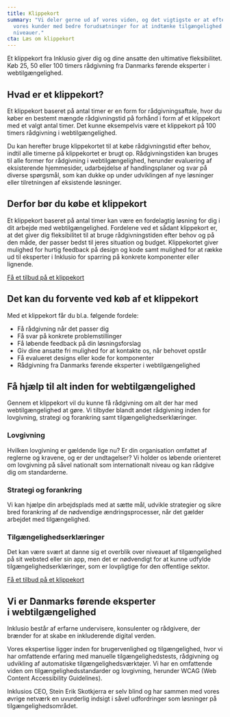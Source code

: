 ```yaml
---
title: Klippekort
summary: "Vi deler gerne ud af vores viden, og det vigtigste er at efterlade
  vores kunder med bedre forudsætninger for at indtænke tilgængelighed på alle
  niveauer."
cta: Læs om klippekort
---
```


<p>Et klippekort fra Inklusio giver dig og dine ansatte den ultimative fleksibilitet. Køb 25, 50 eller 100 timers rådgivning fra Danmarks førende eksperter i webtilgængelighed.</p>

## Hvad er et klippekort? 

<p>Et klippekort baseret på antal timer er en form for rådgivningsaftale, hvor du køber en bestemt mængde rådgivningstid på forhånd i form af et klippekort med et valgt antal timer. Det kunne eksempelvis være et klippekort på 100 timers rådgivning i webtilgængelighed.</p>

<p>Du kan herefter bruge klippekortet til at købe rådgivningstid efter behov, indtil alle timerne på klippekortet er brugt op. Rådgivningstiden kan bruges til alle former for rådgivning i webtilgængelighed, herunder evaluering af eksisterende hjemmesider, udarbejdelse af handlingsplaner og svar på diverse spørgsmål, som kan dukke op under udviklingen af nye løsninger eller tilretningen af eksistende løsninger.</p>

## Derfor bør du købe et klippekort
<p>Et klippekort baseret på antal timer kan være en fordelagtig løsning for dig i dit arbejde med webtilgængelighed. Fordelene ved et sådant klippekort er, at det giver dig fleksibilitet til at bruge rådgivningstiden efter behov og på den måde, der passer bedst til jeres situation og budget. Klippekortet giver mulighed for hurtig feedback på design og kode samt mulighed for at række ud til eksperter i Inklusio for sparring på konkrete komponenter eller lignende.</p>

<a href="#CTA" class="btn btn-primary">Få et tilbud på et klippekort</a>

## Det kan du forvente ved køb af et klippekort 
Med et klippekort får du bl.a. følgende fordele: 

* Få rådgivning når det passer dig
* Få svar på konkrete problemstillinger
* Få løbende feedback på din løsningsforslag
* Giv dine ansatte fri mulighed for at kontakte os, når behovet opstår
* Få evalueret designs eller kode for komponenter 
* Rådgivning fra Danmarks førende eksperter i webtilgængelighed  


## Få hjælp til alt inden for webtilgængelighed 
<p>Gennem et klippekort vil du kunne få rådgivning om alt der har med webtilgængelighed at gøre. Vi tilbyder blandt andet rådgivning inden for lovgivning, strategi og forankring samt tilgængelighedserklæringer.</p>

### Lovgivning 
<p>Hvilken lovgivning er gældende lige nu? Er din organisation omfattet af reglerne og kravene, og er der undtagelser? Vi holder os løbende orienteret om lovgivning på såvel nationalt som internationalt niveau og kan rådgive dig om standarderne.</p>

### Strategi og forankring
<p>Vi kan hjælpe din arbejdsplads med at sætte mål, udvikle strategier og sikre bred forankring af de nødvendige ændringsprocesser, når det gælder arbejdet med tilgængelighed.</p>

### Tilgængelighedserklæringer
<p>Det kan være svært at danne sig et overblik over niveauet af tilgængelighed på sit websted eller sin app, men det er nødvendigt for at kunne udfylde tilgængelighedserklæringer, som er lovpligtige for den offentlige sektor.</p>

<a href="#CTA" class="btn btn-primary">Få et tilbud på et klippekort</a>

## Vi er Danmarks førende eksperter <br> i webtilgængelighed  
<p>Inklusio består af erfarne undervisere, konsulenter og rådgivere, der brænder for at skabe en inkluderende digital verden.</p> 

<p>Vores ekspertise ligger inden for brugervenlighed og tilgængelighed, hvor vi har omfattende erfaring med manuelle tilgængelighedstests, rådgivning og udvikling af automatiske tilgængelighedsværktøjer. Vi har en omfattende viden om tilgængelighedsstandarder og lovgivning, herunder WCAG (Web Content Accessibility Guidelines). </p> 

<p>Inklusios CEO, Stein Erik Skotkjerra er selv blind og har sammen med vores øvrige netværk en uvurderlig indsigt i såvel udfordringer som løsninger på tilgængelighedsområdet.</p>
